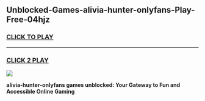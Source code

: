 
## Unblocked-Games-alivia-hunter-onlyfans-Play-Free-04hjz
<h3>
<a href="https://premium76.site?title=alivia-hunter-onlyfans&ref=09A">CLICK TO PLAY</a></h3>
<hr>

<h3>
<a href="https://premium76.site?title=alivia-hunter-onlyfans&ref=09A">CLICK 2 PLAY</a>
  
</h3>

<a href="https://premium76.site?title=alivia-hunter-onlyfans&ref=09A"><img src="https://clearcache.store/games.png"></a>


**alivia-hunter-onlyfans games unblocked: Your Gateway to Fun and Accessible Online Gaming**
